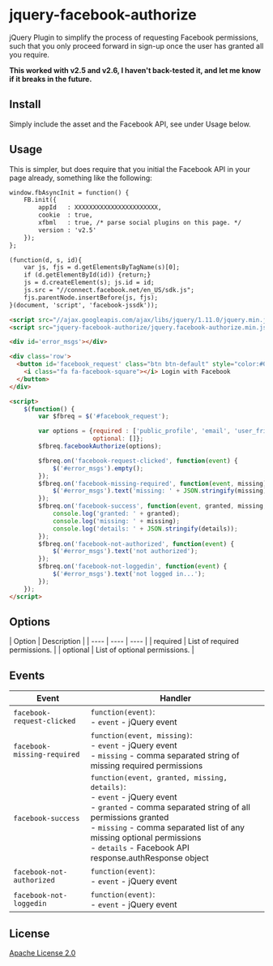 # jquery-facebook-authorize
jQuery Plugin to simplify the process of requesting Facebook permissions, such that you only proceed forward in sign-up  once the user has granted all you require.

**This worked with v2.5 and v2.6, I haven't back-tested it, and let me know if it breaks in the future.**

Install
-------

Simply include the asset and the Facebook API, see under Usage below.

Usage
-----

This is simpler, but does require that you initial the Facebook API in your page already, something like the following:

```html
window.fbAsyncInit = function() {
    FB.init({
        appId   : XXXXXXXXXXXXXXXXXXXXXXX,
        cookie  : true,
        xfbml   : true, /* parse social plugins on this page. */
        version : 'v2.5'
    });
};

(function(d, s, id){
    var js, fjs = d.getElementsByTagName(s)[0];
    if (d.getElementById(id)) {return;}
    js = d.createElement(s); js.id = id;
    js.src = "//connect.facebook.net/en_US/sdk.js";
    fjs.parentNode.insertBefore(js, fjs);
}(document, 'script', 'facebook-jssdk'));

<script src="//ajax.googleapis.com/ajax/libs/jquery/1.11.0/jquery.min.js"></script>
<script src="jquery-facebook-authorize/jquery.facebook-authorize.min.js"></script>

<div id='error_msgs'></div>

<div class='row'>
  <button id='facebook_request' class="btn btn-default" style="color:#0b62a4;">
    <i class="fa fa-facebook-square"></i> Login with Facebook
  </button>
</div>

<script>
    $(function() {
        var $fbreq = $('#facebook_request');

        var options = {required : ['public_profile', 'email', 'user_friends', 'publish_actions'],
                       optional: []};
        $fbreq.facebookAuthorize(options);

        $fbreq.on('facebook-request-clicked', function(event) {
            $('#error_msgs').empty();
        });
        $fbreq.on('facebook-missing-required', function(event, missing) {
            $('#error_msgs').text('missing: ' + JSON.stringify(missing));
        });
        $fbreq.on('facebook-success', function(event, granted, missing, details) {
            console.log('granted: ' + granted);
            console.log('missing: ' + missing);
            console.log('details: ' + JSON.stringify(details));
        });
        $fbreq.on('facebook-not-authorized', function(event) {
            $('#error_msgs').text('not authorized');
        });
        $fbreq.on('facebook-not-loggedin', function(event) {
            $('#error_msgs').text('not logged in...');
        });
    });
</script>
```

Options
-------

| Option  | Description |
| ---- | ---- | ---- |
| required | List of required permissions. |
| optional | List of optional permissions. |

Events
------

| Event | Handler |
| ---- | ---- |
| `facebook-request-clicked` | `function(event)`: <br>- `event` - jQuery event |
| `facebook-missing-required` | `function(event, missing)`: <br>- `event` - jQuery event <br>- `missing` - comma separated string of missing required permissions |
| `facebook-success` | `function(event, granted, missing, details)`: <br>- `event` - jQuery event <br>- `granted` - comma separated string of all permissions granted <br>- `missing` - comma separated list of any missing optional permissions <br>- `details` - Facebook API response.authResponse object |
| `facebook-not-authorized` | `function(event)`: <br>- `event` - jQuery event |
| `facebook-not-loggedin` | `function(event)`: <br>- `event` - jQuery event |

License
-------
[Apache License 2.0](http://www.apache.org/licenses/LICENSE-2.0)
